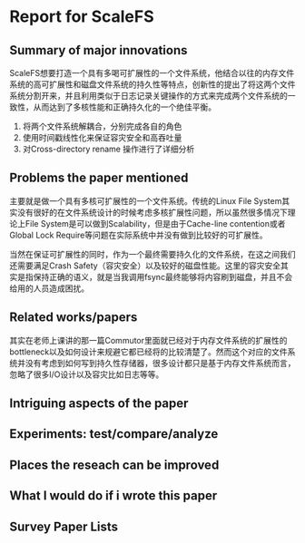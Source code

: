 # Report for ScaleFS

## Summary of major innovations

ScaleFS想要打造一个具有多喝可扩展性的一个文件系统，他结合以往的内存文件系统的高可扩展性和磁盘文件系统的持久性等特点，创新性的提出了将这两个文件系统分割开来，并且利用类似于日志记录关键操作的方式来完成两个文件系统的一致性，从而达到了多核性能和正确持久化的一个绝佳平衡。

1. 将两个文件系统解耦合，分别完成各自的角色
2. 使用时间戳线性化来保证容灾安全和高吞吐量
3. 对Cross-directory rename 操作进行了详细分析

## Problems the paper mentioned

主要就是做一个具有多核可扩展性的一个文件系统。传统的Linux File System其实没有很好的在文件系统设计的时候考虑多核扩展性问题，所以虽然很多情况下理论上File System是可以做到Scalability，但是由于Cache-line contention或者Global Lock Require等问题在实际系统中并没有做到比较好的可扩展性。

当然在保证可扩展性的同时，作为一个最终需要持久化的文件系统，在这之间我们还需要满足Crash Safety（容灾安全）以及较好的磁盘性能。这里的容灾安全其实是指保持正确的语义，就是当我调用fsync最终能够将内容刷到磁盘，并且不会给用的人员造成困扰。

## Related works/papers

其实在老师上课讲的那一篇Commutor里面就已经对于内存文件系统的扩展性的bottleneck以及如何设计来规避它都已经将的比较清楚了。然而这个对应的文件系统并没有考虑到如何写到持久性存储器，很多设计都只是基于内存文件系统而言，忽略了很多I/O设计以及容灾比如日志等等。


## Intriguing aspects of the paper

## Experiments: test/compare/analyze

## Places the reseach can be improved

## What I would do if i wrote this paper


## Survey Paper Lists



























